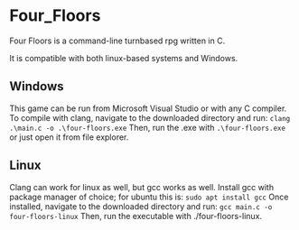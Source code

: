 # Four_Floors
Four Floors is a command-line turnbased rpg written in C.

It is compatible with both linux-based systems and Windows.

## Windows
This game can be run from Microsoft Visual Studio or with any C compiler.
To compile with clang, navigate to the downloaded directory and run:
`clang .\main.c -o .\four-floors.exe`
Then, run the .exe with `.\four-floors.exe` or just open it from file explorer.

## Linux
Clang can work for linux as well, but gcc works as well.
Install gcc with package manager of choice; for ubuntu this is:
`sudo apt install gcc`
Once installed, navigate to the downloaded directory and run:
`gcc main.c -o four-floors-linux`
Then, run the executable with ./four-floors-linux.
